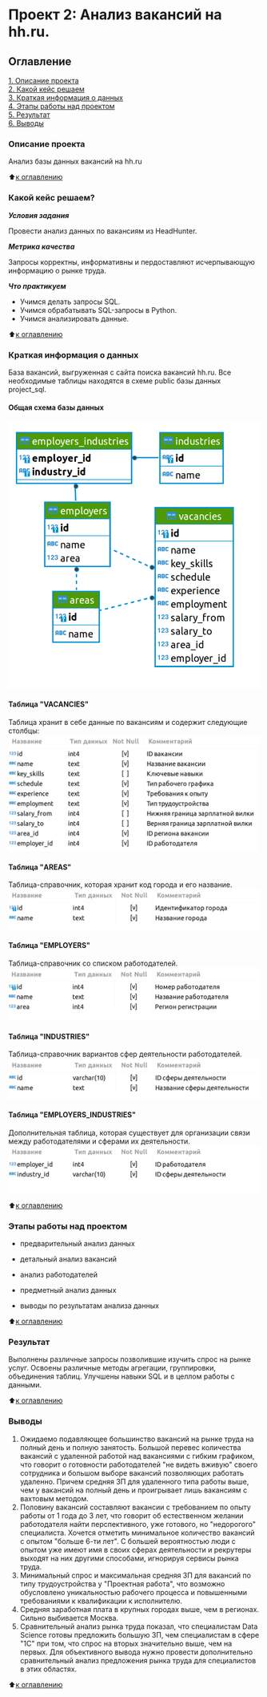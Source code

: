 # Проект 2: Анализ вакансий на hh.ru.

## Оглавление
[1. Описание проекта](https://github.com/Talic13th/SGlearning/blob/main/project_2/README.md#Описание-проекта)  
[2. Какой кейс решаем](https://github.com/Talic13th/SGlearning/blob/main/project_2/README.md#Какой-кейс-решаем)  
[3. Краткая информация о данных](https://github.com/Talic13th/SGlearning/blob/main/project_2/README.md#Краткая-информация-о-данных)  
[4. Этапы работы над проектом](https://github.com/Talic13th/SGlearning/blob/main/project_2/README.md#Этапы-работы-над-проектом)  
[5. Результат](https://github.com/Talic13th/SGlearning/blob/main/project_2/README.md#Результат)  
[6. Выводы](https://github.com/Talic13th/SGlearning/blob/main/project_2/README.md#Выводы)


### Описание проекта

Анализ базы данных вакансий на hh.ru

:arrow_up:[к оглавлению](https://github.com/Talic13th/SGlearning/blob/main/project_2/README.md#Оглавление)

### Какой кейс решаем?

***Условия задания***

Провести анализ данных по вакансиям из HeadHunter.

***Метрика качества***  

Запросы корректны, информативны и пердоставляют исчерпывающую информацию о рынке труда.

***Что практикуем***

* Учимся делать запросы SQL.
* Учимся обрабатывать SQL-запросы в Python.
* Учимся анализировать данные.

:arrow_up:[к оглавлению](https://github.com/Talic13th/SGlearning/blob/main/project_2/README.md#Оглавление)

### Краткая информация о данных
База вакансий, выгруженная с сайта поиска вакансий hh.ru. 
Все необходимые таблицы находятся в схеме public базы данных project_sql.

#### Общая схема базы данных
![Общая схема базы данных](/project_2/img/SQL_pj2_2_1.png)

#### Таблица "VACANCIES"
Таблица хранит в себе данные по вакансиям и содержит следующие столбцы:
![Таблица "VACANCIES"](/project_2/img/SQL_pj2_2_2.png)

#### Таблица "AREAS"
Таблица-справочник, которая хранит код города и его название.
![Таблица "AREAS"](/project_2/img/SQL_pj2_2_3.png)

#### Таблица "EMPLOYERS"
Таблица-справочник со списком работодателей.
![Таблица "EMPLOYERS"](/project_2/img/SQL_pj2_2_4.png)

#### Таблица "INDUSTRIES"
Таблица-справочник вариантов сфер деятельности работодателей.
![Таблица "INDUSTRIES"](/project_2/img/SQL_pj2_2_5.png)

#### Таблица "EMPLOYERS_INDUSTRIES"
Дополнительная таблица, которая существует для организации связи между работодателями и сферами их деятельности.
![Таблица "EMPLOYERS_INDUSTRIES"](/project_2/img/SQL_pj2_2_6.png)

:arrow_up:[к оглавлению](https://github.com/Talic13th/SGlearning/blob/main/project_2/README.md#Оглавление)

### Этапы работы над проектом

* предварительный анализ данных

* детальный анализ вакансий

* анализ работодателей

* предметный анализ данных

* выводы по результатам анализа данных

:arrow_up:[к оглавлению](https://github.com/Talic13th/SGlearning/blob/main/project_2/README.md#Оглавление)

### Результат
Выполнены различные запросы позволившие изучить спрос на рынке услуг. 
Освоены различные методы агрегации, группировки, объединения таблиц. Улучшены навыки SQL и в целлом работы с данными. 

:arrow_up:[к оглавлению](https://github.com/Talic13th/SGlearning/blob/main/project_2/README.md#Оглавление)

### Выводы
1. Ожидаемо подавляющее большинство вакансий на рынке труда на полный день и полную занятость. Большой перевес количества вакансий с удаленной работой над вакансиями с гибким графиком, что говорит о готовности работодателей "не видеть вживую" своего сотрудника и большом выборе вакансий позволяющих работать удаленно. Причем средняя ЗП для удаленного типа работы выше, чем у вакансий на полный день и проигрывает лишь вакансиям с вахтовым методом.
2. Половину вакансий составляют вакансии с требованием по опыту работы от 1 года до 3 лет, что говорит об естественном желании работодателя найти перспективного, уже готового, но "недорогого" специалиста. Хочется отметить минимальное количество вакансий с опытом "больше 6-ти лет". С большей вероятностью люди с опытом уже имеют имя в своих сферах деятельности и рекрутеры выходят на них другими способами, игнорируя сервисы рынка труда.
3. Минимальный спрос и максимальная средняя ЗП для вакансий по типу трудоустройства у "Проектная работа", что возможно обусловлено уникальностью рабочего процесса и повышенными требованиями к квалификации к исполнителю.
4. Средняя заработная плата в крупных городах выше, чем в регионах. Сильно выбивается Москва.
5. Сравнительный анализ рынка труда показал, что специалистам Data Science готовы предложить большую ЗП, чем специалистам в сфере "1С" при том, что спрос на вторых значительно выше, чем на первых. Для объективного вывода нужно провести дополнительно сравнительный анализ предложения рынка труда для специалистов в этих областях.



:arrow_up:[к оглавлению](https://github.com/Talic13th/SGlearning/blob/main/project_2/README.md#Оглавление)

